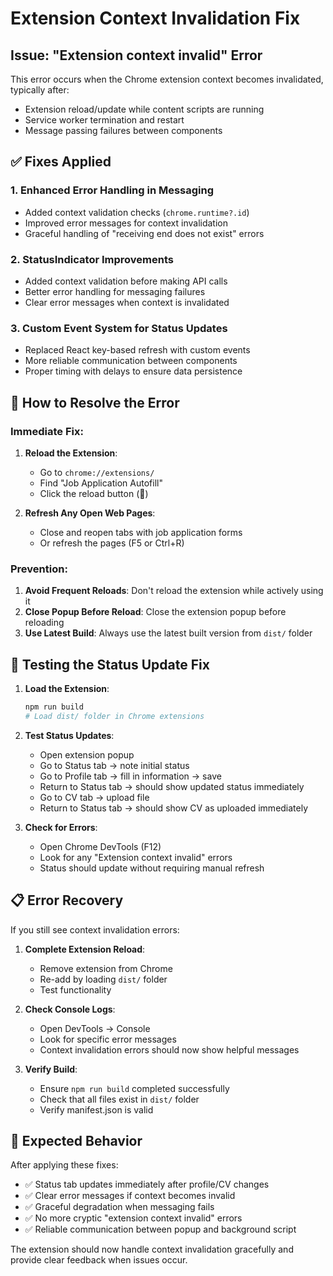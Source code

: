 # Extension Context Invalidation Fix

## Issue: "Extension context invalid" Error

This error occurs when the Chrome extension context becomes invalidated, typically after:
- Extension reload/update while content scripts are running
- Service worker termination and restart
- Message passing failures between components

## ✅ **Fixes Applied**

### 1. **Enhanced Error Handling in Messaging**
- Added context validation checks (`chrome.runtime?.id`)
- Improved error messages for context invalidation
- Graceful handling of "receiving end does not exist" errors

### 2. **StatusIndicator Improvements**
- Added context validation before making API calls
- Better error handling for messaging failures
- Clear error messages when context is invalidated

### 3. **Custom Event System for Status Updates**
- Replaced React key-based refresh with custom events
- More reliable communication between components
- Proper timing with delays to ensure data persistence

## 🔧 **How to Resolve the Error**

### **Immediate Fix:**
1. **Reload the Extension**:
   - Go to `chrome://extensions/`
   - Find "Job Application Autofill"
   - Click the reload button (🔄)

2. **Refresh Any Open Web Pages**:
   - Close and reopen tabs with job application forms
   - Or refresh the pages (F5 or Ctrl+R)

### **Prevention:**
1. **Avoid Frequent Reloads**: Don't reload the extension while actively using it
2. **Close Popup Before Reload**: Close the extension popup before reloading
3. **Use Latest Build**: Always use the latest built version from `dist/` folder

## 🧪 **Testing the Status Update Fix**

1. **Load the Extension**:
   ```bash
   npm run build
   # Load dist/ folder in Chrome extensions
   ```

2. **Test Status Updates**:
   - Open extension popup
   - Go to Status tab → note initial status
   - Go to Profile tab → fill in information → save
   - Return to Status tab → should show updated status immediately
   - Go to CV tab → upload file
   - Return to Status tab → should show CV as uploaded immediately

3. **Check for Errors**:
   - Open Chrome DevTools (F12)
   - Look for any "Extension context invalid" errors
   - Status should update without requiring manual refresh

## 📋 **Error Recovery**

If you still see context invalidation errors:

1. **Complete Extension Reload**:
   - Remove extension from Chrome
   - Re-add by loading `dist/` folder
   - Test functionality

2. **Check Console Logs**:
   - Open DevTools → Console
   - Look for specific error messages
   - Context invalidation errors should now show helpful messages

3. **Verify Build**:
   - Ensure `npm run build` completed successfully
   - Check that all files exist in `dist/` folder
   - Verify manifest.json is valid

## 🎯 **Expected Behavior**

After applying these fixes:
- ✅ Status tab updates immediately after profile/CV changes
- ✅ Clear error messages if context becomes invalid
- ✅ Graceful degradation when messaging fails
- ✅ No more cryptic "extension context invalid" errors
- ✅ Reliable communication between popup and background script

The extension should now handle context invalidation gracefully and provide clear feedback when issues occur.
